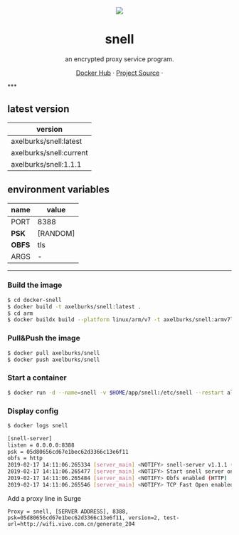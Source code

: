 <p align="center">
<a href="https://hub.docker.com/r/axelburks/snell">
<img src="https://user-images.githubusercontent.com/2666735/52914184-588a8380-3300-11e9-8f29-d6d3adc9bd05.png" />
</a>
</p>

<h1 align="center">snell</h1>

<p align="center">an encrypted proxy service program.</p>

<p align=center>
<a href="https://hub.docker.com/r/axelburks/snell">Docker Hub</a> ·
<a href="https://github.com/surge-networks/snell">Project Source</a> ·
</p>
***

## latest version

|version|
|---|
|axelburks/snell:latest|
|axelburks/snell:current|
|axelburks/snell:1.1.1|


## environment variables

|name|value|
|---|---|
|PORT|8388|
|**PSK**|[RANDOM]|
|**OBFS**|tls|
|ARGS|-|

***

### Build the image
```bash
$ cd docker-snell
$ docker build -t axelburks/snell:latest .
$ cd arm
$ docker buildx build --platform linux/arm/v7 -t axelburks/snell:armv7l .
```

### Pull&Push the image

```bash
$ docker pull axelburks/snell
$ docker push axelburks/snell
```

### Start a container

```bash
$ docker run -d --name=snell -v $HOME/app/snell:/etc/snell --restart always -p 8388:8388 -p 8388:8388/udp axelburks/snell
```

### Display config

```bash
$ docker logs snell

[snell-server]
listen = 0.0.0.0:8388
psk = 05d80656cd67e1bec62d3366c13e6f11
obfs = http
2019-02-17 14:11:06.265334 [server_main] <NOTIFY> snell-server v1.1.1 (Mar  5 2019 13:50:05)
2019-02-17 14:11:06.265477 [server_main] <NOTIFY> Start snell server on 0.0.0.0:8388
2019-02-17 14:11:06.265484 [server_main] <NOTIFY> Obfs enabled (HTTP)
2019-02-17 14:11:06.265546 [server_main] <NOTIFY> TCP Fast Open enabled
```

Add a proxy line in Surge

`Proxy = snell, [SERVER ADDRESS], 8388, psk=05d80656cd67e1bec62d3366c13e6f11, version=2, test-url=http://wifi.vivo.com.cn/generate_204`
